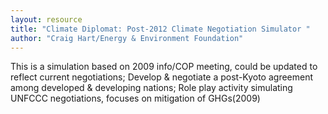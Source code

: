 ```yaml
---
layout: resource
title: "Climate Diplomat: Post-2012 Climate Negotiation Simulator "
author: "Craig Hart/Energy & Environment Foundation"
---
```


This is a simulation based on 2009 info/COP meeting, could be updated to reflect current negotiations; Develop & negotiate a post-Kyoto agreement among developed & developing nations; Role play activity simulating UNFCCC negotiations, focuses on mitigation of GHGs(2009)
